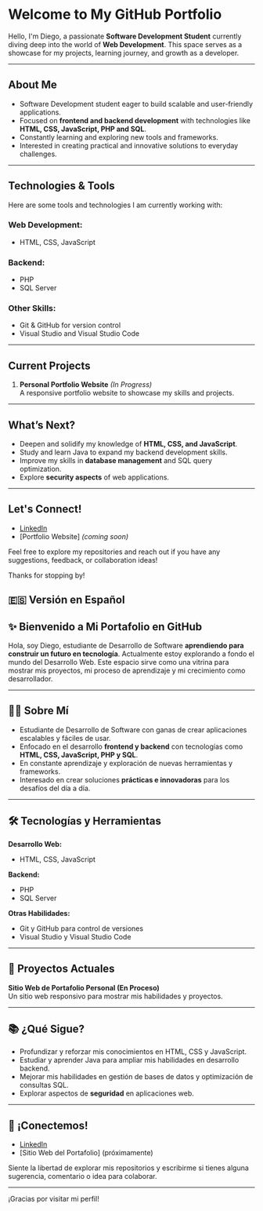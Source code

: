 # Welcome to My GitHub Portfolio

Hello, I'm Diego, a passionate **Software Development Student** currently diving deep into the world of **Web Development**. This space serves as a showcase for my projects, learning journey, and growth as a developer.  

---

## About Me

- Software Development student eager to build scalable and user-friendly applications.  
- Focused on **frontend and backend development** with technologies like **HTML, CSS, JavaScript, PHP and SQL**.  
- Constantly learning and exploring new tools and frameworks.  
- Interested in creating practical and innovative solutions to everyday challenges.

---

## Technologies & Tools

Here are some tools and technologies I am currently working with:  

### Web Development:
- HTML, CSS, JavaScript  

### Backend:
- PHP
- SQL Server

### Other Skills:
- Git & GitHub for version control  
- Visual Studio and Visual Studio Code  

---

## Current Projects

1. **Personal Portfolio Website** *(In Progress)*  
   A responsive portfolio website to showcase my skills and projects.  

---

## What’s Next?

- Deepen and solidify my knowledge of **HTML, CSS, and JavaScript**.  
- Study and learn Java to expand my backend development skills.
- Improve my skills in **database management** and SQL query optimization.  
- Explore **security aspects** of web applications.

---

## Let's Connect!

- [LinkedIn](https://www.linkedin.com/in/dialoma/)  
- [Portfolio Website] *(coming soon)*  

Feel free to explore my repositories and reach out if you have any suggestions, feedback, or collaboration ideas!  

Thanks for stopping by! 


## 🇪🇸 Versión en Español
## ✨ Bienvenido a Mi Portafolio en GitHub

Hola, soy Diego, estudiante de Desarrollo de Software **aprendiendo para construir un futuro en tecnología**. Actualmente estoy explorando a fondo el mundo del Desarrollo Web. Este espacio sirve como una vitrina para mostrar mis proyectos, mi proceso de aprendizaje y mi crecimiento como desarrollador.

---

## 🧑‍💻 Sobre Mí

- Estudiante de Desarrollo de Software con ganas de crear aplicaciones escalables y fáciles de usar.  
- Enfocado en el desarrollo **frontend y backend** con tecnologías como **HTML, CSS, JavaScript, PHP y SQL**.  
- En constante aprendizaje y exploración de nuevas herramientas y frameworks.  
- Interesado en crear soluciones **prácticas e innovadoras** para los desafíos del día a día.

---

## 🛠️ Tecnologías y Herramientas

**Desarrollo Web:**
- HTML, CSS, JavaScript

**Backend:**
- PHP  
- SQL Server

**Otras Habilidades:**
- Git y GitHub para control de versiones  
- Visual Studio y Visual Studio Code

---

## 🚧 Proyectos Actuales

**Sitio Web de Portafolio Personal (En Proceso)**  
Un sitio web responsivo para mostrar mis habilidades y proyectos.

---

## 📚 ¿Qué Sigue?

- Profundizar y reforzar mis conocimientos en HTML, CSS y JavaScript.  
- Estudiar y aprender Java para ampliar mis habilidades en desarrollo backend.  
- Mejorar mis habilidades en gestión de bases de datos y optimización de consultas SQL.  
- Explorar aspectos de **seguridad** en aplicaciones web.

---

## 🤝 ¡Conectemos!

- [LinkedIn](https://www.linkedin.com/in/dialoma/) 
- [Sitio Web del Portafolio] (próximamente)

Siente la libertad de explorar mis repositorios y escribirme si tienes alguna sugerencia, comentario o idea para colaborar.

---

¡Gracias por visitar mi perfil!
